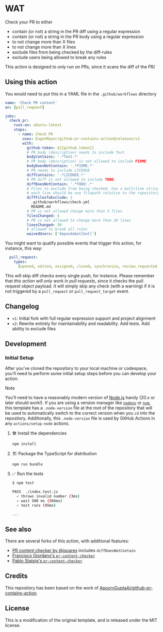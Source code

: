 # WAT

Check your PR to either

- contain (or not) a string in the PR diff using a regular expression
- contain (or not) a string in the PR body using a regular expression
- to not change more than X files
- to not change more than X lines
- exclude files from being checked by the diff-rules
- exclude users being allowed to break any rules

This action is designed to _only_ run on PRs, since it scans the diff of the PR/

## Using this action

You would need to put this in a YAML file in the `.github/workflows` directory

```yaml
name: 'Check PR content'
on: [pull_request]

jobs:
  check_pr:
    runs-on: ubuntu-latest
    steps:
      - name: Check PR
        uses: EugenMayer/github-pr-contains-action@releases/v1
        with:
          github-token: ${{github.token}}
          # PR body (description) needs to include Test
          bodyContains: '.*Test.*'
          # PR body (description) is not allowed to include FIXME
          bodyDoesNotContain: '.*FIXME.*'
          # PR needs to include LICENSE
          diffContains: '.*LICENSE.*'
          # PR diff is not allowed to include TODO:
          diffDoesNotContain: '.*TODO:.*'
          # Files to exclude from being checked. Use a multiline string,
          # each line should be one filepath relative to the repository root
          diffFilesToExclude: |
            .github/workflows/check.yml
            README.md
          # PR is not allowed change more than 5 files
          filesChanged: 5
          # PR is not allowed to change more than 20 lines
          linesChanged: 20
          # allowed to break all rules
          waivedUsers: ['dependabot[bot]']
```

You might want to qualify possible events that trigger this action, for instance, this way:

```yaml
  pull_request:
    types:
      [opened, edited, assigned, closed, synchronize, review_requested, ready_for_review]
```

This will skip diff checks every single push, for instance. Please remember that _this action will only work in pull
requests_, since it checks the pull request object payload. It will simply skip any check (with a warning) if it is not
triggered by a `pull_request` or `pull_request_target` event.


## Changelog

- `v1`: Initial fork with full regular expression support and project alignment
- `v2`: Rewrite entirely for maintainability and readability. Add tests. Add ability to exclude files

## Development

### Initial Setup

After you've cloned the repository to your local machine or codespace, you'll need to perform some initial setup steps
before you can develop your action.

> [!NOTE]
>
> You'll need to have a reasonably modern version of [Node.js](https://nodejs.org) handy (20.x or later should work!).
> If you are using a version manager like [`nodenv`](https://github.com/nodenv/nodenv) or
> [`nvm`](https://github.com/nvm-sh/nvm), this template has a `.node-version` file at the root of the repository that
> will be used to automatically switch to the correct version when you `cd` into the repository. Additionally, this
> `.node-version` file is used by GitHub Actions in any `actions/setup-node` actions.

1. :hammer_and_wrench: Install the dependencies

   ```bash
   npm install
   ```

1. :building_construction: Package the TypeScript for distribution

   ```bash
   npm run bundle
   ```

1. :white_check_mark: Run the tests

   ```bash
   $ npm test

   PASS  ./index.test.js
     ✓ throws invalid number (3ms)
     ✓ wait 500 ms (504ms)
     ✓ test runs (95ms)

   ...
   ```

## See also

There are several forks of this action, with additional features:

- [PR content checker by @jsoares](https://github.com/jsoares/gh-pr-content-checker/) includes `diffDoesNotContain`
- [Francisco Giordano's `pr-content-checker`](https://github.com/francesco-giordano/gh-pr-content-checker)
- [Pablo Statsig's `pr-content-checker`](https://github.com/pablo-statsig/gh-pr-content-checker/)

## Credits

This repository has been based on the work of
[ApoorvGuptaAi/github-pr-contains-action](https://github.com/ApoorvGuptaAi/github-pr-contains-action).

## License

This is a modification of the original template, and is released under the MIT license.
